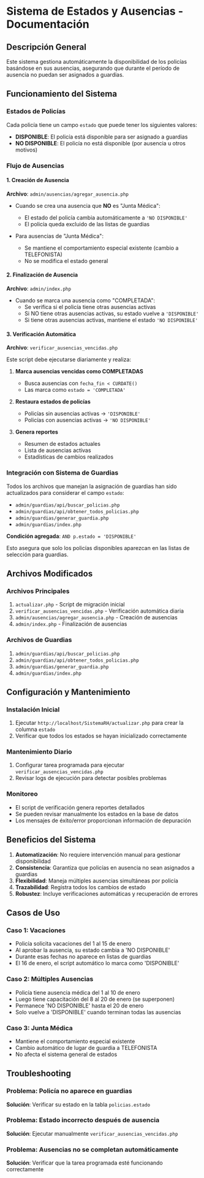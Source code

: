 # Sistema de Estados y Ausencias - Documentación

## Descripción General

Este sistema gestiona automáticamente la disponibilidad de los policías basándose en sus ausencias, asegurando que durante el período de ausencia no puedan ser asignados a guardias.

## Funcionamiento del Sistema

### Estados de Policías

Cada policía tiene un campo `estado` que puede tener los siguientes valores:
- **DISPONIBLE**: El policía está disponible para ser asignado a guardias
- **NO DISPONIBLE**: El policía no está disponible (por ausencia u otros motivos)

### Flujo de Ausencias

#### 1. Creación de Ausencia

**Archivo**: `admin/ausencias/agregar_ausencia.php`

- Cuando se crea una ausencia que **NO** es "Junta Médica":
  - El estado del policía cambia automáticamente a `'NO DISPONIBLE'`
  - El policía queda excluido de las listas de guardias

- Para ausencias de "Junta Médica":
  - Se mantiene el comportamiento especial existente (cambio a TELEFONISTA)
  - No se modifica el estado general

#### 2. Finalización de Ausencia

**Archivo**: `admin/index.php`

- Cuando se marca una ausencia como "COMPLETADA":
  - Se verifica si el policía tiene otras ausencias activas
  - Si NO tiene otras ausencias activas, su estado vuelve a `'DISPONIBLE'`
  - Si tiene otras ausencias activas, mantiene el estado `'NO DISPONIBLE'`

#### 3. Verificación Automática

**Archivo**: `verificar_ausencias_vencidas.php`

Este script debe ejecutarse diariamente y realiza:

1. **Marca ausencias vencidas como COMPLETADAS**
   - Busca ausencias con `fecha_fin < CURDATE()`
   - Las marca como `estado = 'COMPLETADA'`

2. **Restaura estados de policías**
   - Policías sin ausencias activas → `'DISPONIBLE'`
   - Policías con ausencias activas → `'NO DISPONIBLE'`

3. **Genera reportes**
   - Resumen de estados actuales
   - Lista de ausencias activas
   - Estadísticas de cambios realizados

### Integración con Sistema de Guardias

Todos los archivos que manejan la asignación de guardias han sido actualizados para considerar el campo `estado`:

- `admin/guardias/api/buscar_policias.php`
- `admin/guardias/api/obtener_todos_policias.php`
- `admin/guardias/generar_guardia.php`
- `admin/guardias/index.php`

**Condición agregada**: `AND p.estado = 'DISPONIBLE'`

Esto asegura que solo los policías disponibles aparezcan en las listas de selección para guardias.

## Archivos Modificados

### Archivos Principales
1. `actualizar.php` - Script de migración inicial
2. `verificar_ausencias_vencidas.php` - Verificación automática diaria
3. `admin/ausencias/agregar_ausencia.php` - Creación de ausencias
4. `admin/index.php` - Finalización de ausencias

### Archivos de Guardias
1. `admin/guardias/api/buscar_policias.php`
2. `admin/guardias/api/obtener_todos_policias.php`
3. `admin/guardias/generar_guardia.php`
4. `admin/guardias/index.php`

## Configuración y Mantenimiento

### Instalación Inicial
1. Ejecutar `http://localhost/SistemaRH/actualizar.php` para crear la columna `estado`
2. Verificar que todos los estados se hayan inicializado correctamente

### Mantenimiento Diario
1. Configurar tarea programada para ejecutar `verificar_ausencias_vencidas.php`
2. Revisar logs de ejecución para detectar posibles problemas

### Monitoreo
- El script de verificación genera reportes detallados
- Se pueden revisar manualmente los estados en la base de datos
- Los mensajes de éxito/error proporcionan información de depuración

## Beneficios del Sistema

1. **Automatización**: No requiere intervención manual para gestionar disponibilidad
2. **Consistencia**: Garantiza que policías en ausencia no sean asignados a guardias
3. **Flexibilidad**: Maneja múltiples ausencias simultáneas por policía
4. **Trazabilidad**: Registra todos los cambios de estado
5. **Robustez**: Incluye verificaciones automáticas y recuperación de errores

## Casos de Uso

### Caso 1: Vacaciones
- Policía solicita vacaciones del 1 al 15 de enero
- Al aprobar la ausencia, su estado cambia a 'NO DISPONIBLE'
- Durante esas fechas no aparece en listas de guardias
- El 16 de enero, el script automático lo marca como 'DISPONIBLE'

### Caso 2: Múltiples Ausencias
- Policía tiene ausencia médica del 1 al 10 de enero
- Luego tiene capacitación del 8 al 20 de enero (se superponen)
- Permanece 'NO DISPONIBLE' hasta el 20 de enero
- Solo vuelve a 'DISPONIBLE' cuando terminan todas las ausencias

### Caso 3: Junta Médica
- Mantiene el comportamiento especial existente
- Cambio automático de lugar de guardia a TELEFONISTA
- No afecta el sistema general de estados

## Troubleshooting

### Problema: Policía no aparece en guardias
**Solución**: Verificar su estado en la tabla `policias.estado`

### Problema: Estado incorrecto después de ausencia
**Solución**: Ejecutar manualmente `verificar_ausencias_vencidas.php`

### Problema: Ausencias no se completan automáticamente
**Solución**: Verificar que la tarea programada esté funcionando correctamente
